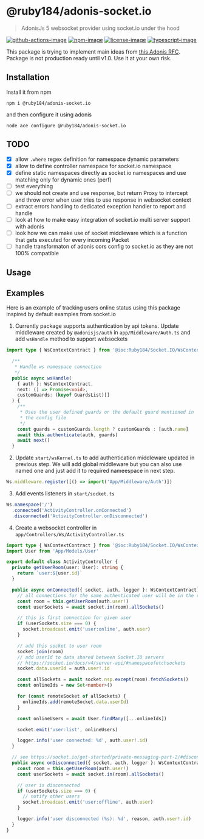 # @ruby184/adonis-socket.io
> AdonisJs 5 websocket provider using socket.io under the hood

[![github-actions-image]][github-actions-url] [![npm-image]][npm-url] [![license-image]][license-url] [![typescript-image]][typescript-url]

This package is trying to implement main ideas from [this Adonis RFC](https://github.com/thetutlage/rfcs/blob/develop/active-rfcs/0000-websockets.md). Package is not production ready until v1.0. Use it at your own risk.

## Installation

Install it from npm
```
npm i @ruby184/adonis-socket.io
```
and then configure it using adonis

```
node ace configure @ruby184/adonis-socket.io
```
## TODO
- [x] allow `.where` regex definition for namespace dynamic parameters
- [x] allow to define controller namespace for socket.io namespace
- [x] define static namespaces directly as socket.io namespaces and use matching only for dynamic ones (perf)
- [ ] test everything
- [ ] we should not create and use response, but return Proxy to intercept and throw error when user tries to use response in websocket context
- [ ] extract errors handling to dedicated exception handler to report and handle
- [ ] look at how to make easy integration of socket.io multi server support with adonis
- [ ] look how we can make use of socket middleware which is a function that gets executed for every incoming Packet
- [ ] handle transformaton of adonis cors config to socket.io as they are not 100% compatible

## Usage

## Examples
Here is an example of tracking users online status using this package inspired by default examples from socket.io

1. Currently package supports authentication by api tokens.
Update middleware created by `@adonisjs/auth` in `app/Middleware/Auth.ts` and add `wsHandle` method to support websockets

```typescript
import type { WsContextContract } from '@ioc:Ruby184/Socket.IO/WsContext'
```

```typescript
  /**
   * Handle ws namespace connection
   */
  public async wsHandle(
    { auth }: WsContextContract,
    next: () => Promise<void>,
    customGuards: (keyof GuardsList)[]
  ) {
    /**
     * Uses the user defined guards or the default guard mentioned in
     * the config file
     */
    const guards = customGuards.length ? customGuards : [auth.name]
    await this.authenticate(auth, guards)
    await next()
  }
```

2. Update `start/wsKernel.ts` to add authentication middleware updated in previous step.
We will add global middleware but you can also use named one and just add it to required nameespace in next step.

```typescript
Ws.middleware.register([() => import('App/Middleware/Auth')])
```

3. Add events listeners in `start/socket.ts`

```typescript
Ws.namespace('/')
  .connected('ActivityController.onConnected')
  .disconnected('ActivityController.onDisconnected')
```

4. Create a websocket controller in `app/Controllers/Ws/ActivityController.ts` 

```typescript
import type { WsContextContract } from '@ioc:Ruby184/Socket.IO/WsContext'
import User from 'App/Models/User'

export default class ActivityController {
  private getUserRoom(user: User): string {
    return `user:${user.id}`
  }

  public async onConnected({ socket, auth, logger }: WsContextContract) {
    // all connections for the same authenticated user will be in the room
    const room = this.getUserRoom(auth.user!)
    const userSockets = await socket.in(room).allSockets()

    // this is first connection for given user
    if (userSockets.size === 0) {
      socket.broadcast.emit('user:online', auth.user)
    }

    // add this socket to user room
    socket.join(room)
    // add userId to data shared between Socket.IO servers
    // https://socket.io/docs/v4/server-api/#namespacefetchsockets
    socket.data.userId = auth.user!.id

    const allSockets = await socket.nsp.except(room).fetchSockets()
    const onlineIds = new Set<number>()

    for (const remoteSocket of allSockets) {
      onlineIds.add(remoteSocket.data.userId)
    }

    const onlineUsers = await User.findMany([...onlineIds])

    socket.emit('user:list', onlineUsers)

    logger.info('user connected: %d', auth.user!.id)
  }

  // see https://socket.io/get-started/private-messaging-part-2/#disconnection-handler
  public async onDisconnected({ socket, auth, logger }: WsContextContract, reason: string) {
    const room = this.getUserRoom(auth.user!)
    const userSockets = await socket.in(room).allSockets()

    // user is disconnected
    if (userSockets.size === 0) {
      // notify other users
      socket.broadcast.emit('user:offline', auth.user)
    }

    logger.info('user disconnected (%s): %d', reason, auth.user!.id)
  }
}
```

[github-actions-image]: https://img.shields.io/github/workflow/status/ruby184/adonis-socket.io/test?style=for-the-badge
[github-actions-url]: https://github.com/Ruby184/adonis-socket.io/actions/workflows/test.yml "github-actions"

[npm-image]: https://img.shields.io/npm/v/@ruby184/adonis-socket.io.svg?style=for-the-badge&logo=npm
[npm-url]: https://npmjs.org/package/@ruby184/adonis-socket.io "npm"

[license-image]: https://img.shields.io/npm/l/@ruby184/adonis-socket.io?color=blueviolet&style=for-the-badge
[license-url]: LICENSE.md "license"

[typescript-image]: https://img.shields.io/badge/Typescript-294E80.svg?style=for-the-badge&logo=typescript
[typescript-url]:  "typescript"
